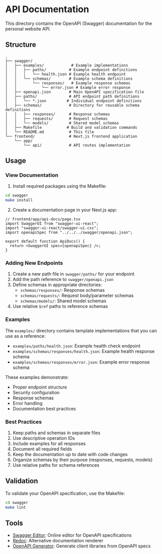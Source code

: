 # API Documentation

This directory contains the OpenAPI (Swagger) documentation for the personal website API.

## Structure

```tree
.
├── swagger/
│   ├── examples/            # Example implementations
│   │   ├── paths/          # Example endpoint definitions
│   │   │   └── health.json # Example health endpoint
│   │   └── schemas/        # Example schema definitions
│   │       └── responses/   # Example response schemas
│   │           └── error.json # Example error response
│   ├── openapi.json        # Main OpenAPI specification file
│   ├── paths/              # API endpoint path definitions
│   │   └── *.json         # Individual endpoint definitions
│   ├── schemas/            # Directory for reusable schema definitions
│   │   ├── responses/      # Response schemas
│   │   ├── requests/       # Request schemas
│   │   └── models/         # Shared model schemas
│   ├── Makefile           # Build and validation commands
│   └── README.md           # This file
└── frontend/               # Next.js frontend application
    └── app/
        └── api/            # API routes implementation
```

## Usage

### View Documentation

1. Install required packages using the Makefile:

```bash
cd swagger
make install
```

2. Create a documentation page in your Next.js app:

```tsx
// frontend/app/api-docs/page.tsx
import SwaggerUI from "swagger-ui-react";
import "swagger-ui-react/swagger-ui.css";
import openapiSpec from "../../../swagger/openapi.json";

export default function ApiDocs() {
  return <SwaggerUI spec={openapiSpec} />;
}
```

### Adding New Endpoints

1. Create a new path file in `swagger/paths/` for your endpoint
2. Add the path reference to `swagger/openapi.json`
3. Define schemas in appropriate directories:
   - `schemas/responses/`: Response schemas
   - `schemas/requests/`: Request body/parameter schemas
   - `schemas/models/`: Shared model schemas
4. Use relative `$ref` paths to reference schemas

### Examples

The `examples/` directory contains template implementations that you can use as a reference:

- `examples/paths/health.json`: Example health check endpoint
- `examples/schemas/responses/health.json`: Example health response schema
- `examples/schemas/responses/error.json`: Example error response schema

These examples demonstrate:

- Proper endpoint structure
- Security configuration
- Response schemas
- Error handling
- Documentation best practices

### Best Practices

1. Keep paths and schemas in separate files
2. Use descriptive operation IDs
3. Include examples for all responses
4. Document all required fields
5. Keep the documentation up to date with code changes
6. Organize schemas by their purpose (responses, requests, models)
7. Use relative paths for schema references

## Validation

To validate your OpenAPI specification, use the Makefile:

```bash
cd swagger
make lint
```

## Tools

- [Swagger Editor](https://editor.swagger.io/): Online editor for OpenAPI specifications
- [Redoc](https://github.com/Redocly/redoc): Alternative documentation renderer
- [OpenAPI Generator](https://github.com/OpenAPITools/openapi-generator): Generate client libraries from OpenAPI specs
